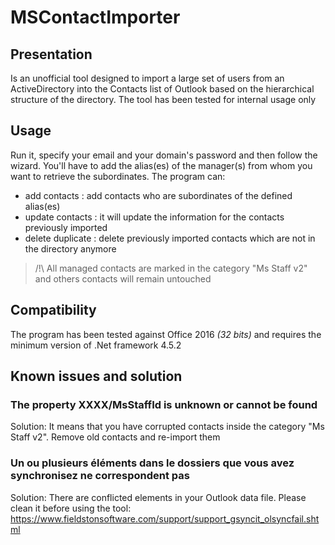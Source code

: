 # MSContactImporter

## Presentation

Is an unofficial tool designed to import a large set of users from an ActiveDirectory into the Contacts list of Outlook based on the hierarchical structure of the directory.
The tool has been tested for internal usage only

## Usage

Run it, specify your email and your domain's password and then follow the wizard. You'll have to add the alias(es) of the manager(s) from whom you want to retrieve the subordinates.
The program can:

- add contacts : add contacts who are subordinates of the defined alias(es)
- update contacts : it will update the information for the contacts previously imported
- delete duplicate : delete previously imported contacts which are not in the directory anymore

> /!\ All managed contacts are marked in the category "Ms Staff v2" and others contacts will remain untouched

## Compatibility

The program has been tested against Office 2016 *(32 bits)* and requires the minimum version of .Net framework 4.5.2

## Known issues and solution

### The property XXXX/MsStaffId is unknown or cannot be found

Solution: It means that you have corrupted contacts inside the category "Ms Staff v2". Remove old contacts and re-import them

### Un ou plusieurs éléments dans le dossiers que vous avez synchronisez ne correspondent pas

Solution: There are conflicted elements in your Outlook data file. Please clean it before using the tool: https://www.fieldstonsoftware.com/support/support_gsyncit_olsyncfail.shtml